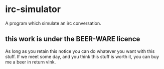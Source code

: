 # irc-simulator
A program which simulate an irc conversation. 

## this work is under the BEER-WARE licence
As long as you retain this notice you can do whatever you want with this stuff. If we meet some day, and you think this stuff is worth it, you can buy me a beer in return vlnk.
